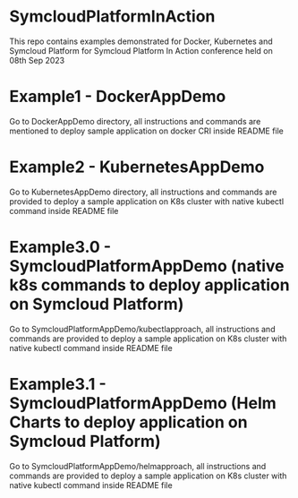 # SymcloudPlatformInAction
This repo contains examples demonstrated for Docker, Kubernetes and Symcloud Platform for Symcloud Platform In Action conference held on 08th Sep 2023

# Example1 - DockerAppDemo

Go to DockerAppDemo directory, all instructions and commands are mentioned to deploy sample application on docker CRI inside README file

# Example2 - KubernetesAppDemo

Go to KubernetesAppDemo directory, all instructions and commands are provided to deploy a sample application on K8s cluster with native kubectl command inside README file

# Example3.0 - SymcloudPlatformAppDemo (native k8s commands to deploy application on Symcloud Platform)

Go to SymcloudPlatformAppDemo/kubectlapproach, all instructions and commands are provided to deploy a sample application on K8s cluster with native kubectl command inside README file

# Example3.1 - SymcloudPlatformAppDemo (Helm Charts to deploy application on Symcloud Platform)

Go to SymcloudPlatformAppDemo/helmapproach, all instructions and commands are provided to deploy a sample application on K8s cluster with native kubectl command inside README file 
